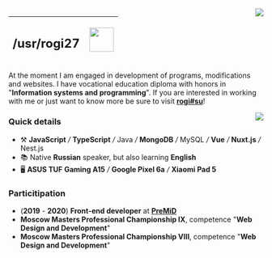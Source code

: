 <img align="right" src="https://visitor-badge.glitch.me/badge?page_id=rogi27&left_color=black&right_color=turquoise" />
  
| <h2><b>/usr/rogi27</b></h2> | <img align="right" width="48" src="https://media4.giphy.com/media/7ai7UN3xf5b1JVYiQd/giphy.gif"> |
| :--- | ---: |  

At the moment I am engaged in development of programs, modifications and websites. I have vocational education diploma with honors in "**Information systems and programming**".
If you are interested in working with me or just want to know more be sure to visit [__**rogi#su**__](https://rogi.su)!

<img align="right" src="https://github-readme-stats.vercel.app/api/top-langs/?username=rogi27&custom_title=%F0%9F%94%A5%20Most%20used%20languages&title_color=4ecba4&text_color=fff&langs_count=6&border_color=393e43&bg_color=121214&card_width=200" />

### Quick details

- ⚒️ **JavaScript** */* **TypeScript** */* Java */* **MongoDB** */* MySQL */* **Vue** */* **Nuxt.js** */* Nest.js
- 📚 Native **Russian** speaker, but also learning **English**
- 🖥 **ASUS TUF Gaming A15** */* **Google Pixel 6a** */* **Xiaomi Pad 5**

### Particitipation

- (**2019** - **2020**) **Front-end developer** at [**PreMiD**](https://premid.app/)
- **Moscow Masters Professional Championship IX**, competence "**Web Design and Development**"
- **Moscow Masters Professional Championship VIII**, competence "**Web Design and Development**"
